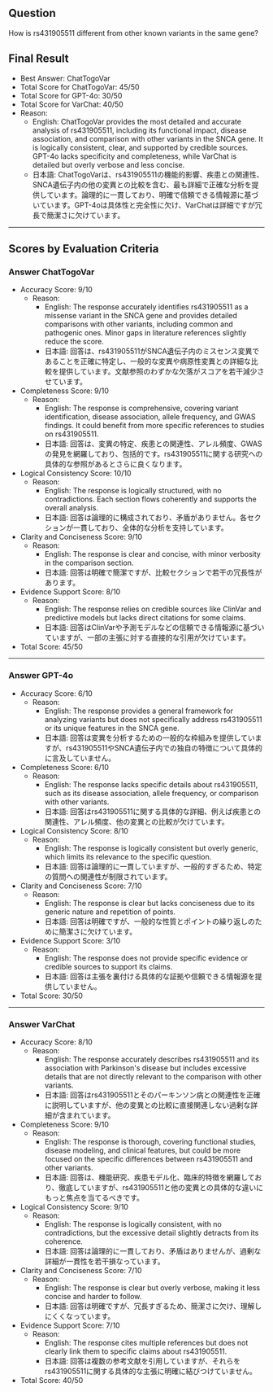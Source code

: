 ## Question

How is rs431905511 different from other known variants in the same gene?

## Final Result

- Best Answer: ChatTogoVar
- Total Score for ChatTogoVar: 45/50
- Total Score for GPT-4o: 30/50
- Total Score for VarChat: 40/50
- Reason:
  - English: ChatTogoVar provides the most detailed and accurate analysis of rs431905511, including its functional impact, disease association, and comparison with other variants in the SNCA gene. It is logically consistent, clear, and supported by credible sources. GPT-4o lacks specificity and completeness, while VarChat is detailed but overly verbose and less concise.
  - 日本語: ChatTogoVarは、rs431905511の機能的影響、疾患との関連性、SNCA遺伝子内の他の変異との比較を含む、最も詳細で正確な分析を提供しています。論理的に一貫しており、明確で信頼できる情報源に基づいています。GPT-4oは具体性と完全性に欠け、VarChatは詳細ですが冗長で簡潔さに欠けています。

---

## Scores by Evaluation Criteria

### Answer ChatTogoVar
- Accuracy Score: 9/10
  - Reason: 
    - English: The response accurately identifies rs431905511 as a missense variant in the SNCA gene and provides detailed comparisons with other variants, including common and pathogenic ones. Minor gaps in literature references slightly reduce the score.
    - 日本語: 回答は、rs431905511がSNCA遺伝子内のミスセンス変異であることを正確に特定し、一般的な変異や病原性変異との詳細な比較を提供しています。文献参照のわずかな欠落がスコアを若干減少させています。
- Completeness Score: 9/10
  - Reason: 
    - English: The response is comprehensive, covering variant identification, disease association, allele frequency, and GWAS findings. It could benefit from more specific references to studies on rs431905511.
    - 日本語: 回答は、変異の特定、疾患との関連性、アレル頻度、GWASの発見を網羅しており、包括的です。rs431905511に関する研究への具体的な参照があるとさらに良くなります。
- Logical Consistency Score: 10/10
  - Reason: 
    - English: The response is logically structured, with no contradictions. Each section flows coherently and supports the overall analysis.
    - 日本語: 回答は論理的に構成されており、矛盾がありません。各セクションが一貫しており、全体的な分析を支持しています。
- Clarity and Conciseness Score: 9/10
  - Reason: 
    - English: The response is clear and concise, with minor verbosity in the comparison section.
    - 日本語: 回答は明確で簡潔ですが、比較セクションで若干の冗長性があります。
- Evidence Support Score: 8/10
  - Reason: 
    - English: The response relies on credible sources like ClinVar and predictive models but lacks direct citations for some claims.
    - 日本語: 回答はClinVarや予測モデルなどの信頼できる情報源に基づいていますが、一部の主張に対する直接的な引用が欠けています。
- Total Score: 45/50

---

### Answer GPT-4o
- Accuracy Score: 6/10
  - Reason: 
    - English: The response provides a general framework for analyzing variants but does not specifically address rs431905511 or its unique features in the SNCA gene.
    - 日本語: 回答は変異を分析するための一般的な枠組みを提供していますが、rs431905511やSNCA遺伝子内での独自の特徴について具体的に言及していません。
- Completeness Score: 6/10
  - Reason: 
    - English: The response lacks specific details about rs431905511, such as its disease association, allele frequency, or comparison with other variants.
    - 日本語: 回答はrs431905511に関する具体的な詳細、例えば疾患との関連性、アレル頻度、他の変異との比較が欠けています。
- Logical Consistency Score: 8/10
  - Reason: 
    - English: The response is logically consistent but overly generic, which limits its relevance to the specific question.
    - 日本語: 回答は論理的に一貫していますが、一般的すぎるため、特定の質問への関連性が制限されています。
- Clarity and Conciseness Score: 7/10
  - Reason: 
    - English: The response is clear but lacks conciseness due to its generic nature and repetition of points.
    - 日本語: 回答は明確ですが、一般的な性質とポイントの繰り返しのために簡潔さに欠けています。
- Evidence Support Score: 3/10
  - Reason: 
    - English: The response does not provide specific evidence or credible sources to support its claims.
    - 日本語: 回答は主張を裏付ける具体的な証拠や信頼できる情報源を提供していません。
- Total Score: 30/50

---

### Answer VarChat
- Accuracy Score: 8/10
  - Reason: 
    - English: The response accurately describes rs431905511 and its association with Parkinson's disease but includes excessive details that are not directly relevant to the comparison with other variants.
    - 日本語: 回答はrs431905511とそのパーキンソン病との関連性を正確に説明していますが、他の変異との比較に直接関連しない過剰な詳細が含まれています。
- Completeness Score: 9/10
  - Reason: 
    - English: The response is thorough, covering functional studies, disease modeling, and clinical features, but could be more focused on the specific differences between rs431905511 and other variants.
    - 日本語: 回答は、機能研究、疾患モデル化、臨床的特徴を網羅しており、徹底していますが、rs431905511と他の変異との具体的な違いにもっと焦点を当てるべきです。
- Logical Consistency Score: 9/10
  - Reason: 
    - English: The response is logically consistent, with no contradictions, but the excessive detail slightly detracts from its coherence.
    - 日本語: 回答は論理的に一貫しており、矛盾はありませんが、過剰な詳細が一貫性を若干損なっています。
- Clarity and Conciseness Score: 7/10
  - Reason: 
    - English: The response is clear but overly verbose, making it less concise and harder to follow.
    - 日本語: 回答は明確ですが、冗長すぎるため、簡潔さに欠け、理解しにくくなっています。
- Evidence Support Score: 7/10
  - Reason: 
    - English: The response cites multiple references but does not clearly link them to specific claims about rs431905511.
    - 日本語: 回答は複数の参考文献を引用していますが、それらをrs431905511に関する具体的な主張に明確に結びつけていません。
- Total Score: 40/50